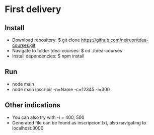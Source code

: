# First delivery

## Install
- Download repository: $ git clone https://github.com/neirupr/tdea-courses.git
- Navigate to folder tdea-courses: $ cd ./tdea-courses
- Install dependencies: $ npm install

## Run
- node main
- node main inscribir -n=Name -c=12345 -i=300

## Other indications
- You can also try with -i = 400, 500
- Generated file can be found as inscripcion.txt, also navigating to localhost:3000

